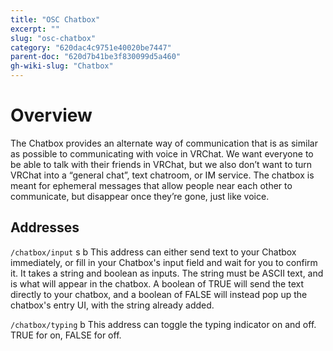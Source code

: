 ```yaml
---
title: "OSC Chatbox"
excerpt: ""
slug: "osc-chatbox"
category: "620dac4c9751e40020be7447"
parent-doc: "620d7b41be3f830099d5a460"
gh-wiki-slug: "Chatbox"
---
```


# Overview
The Chatbox provides an alternate way of communication that is as similar as possible to communicating with voice in VRChat. We want everyone to be able to talk with their friends in VRChat, but we also don’t want to turn VRChat into a “general chat”, text chatroom, or IM service. The chatbox is meant for ephemeral messages that allow people near each other to communicate, but disappear once they’re gone, just like voice.

## Addresses

`/chatbox/input` s b
This address can either send text to your Chatbox immediately, or fill in your Chatbox's input field and wait for you to confirm it. It takes a string and boolean as inputs. The string must be ASCII text, and is what will appear in the chatbox. A boolean of TRUE will send the text directly to your chatbox, and a boolean of FALSE will instead pop up the chatbox's entry UI, with the string already added.

`/chatbox/typing` b
This address can toggle the typing indicator on and off. TRUE for on, FALSE for off.